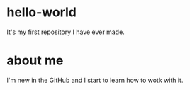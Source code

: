 # hello-world
It's my first repository I have ever made.
# about me 
I'm new in the GitHub and I start to learn how  to wotk with it.


